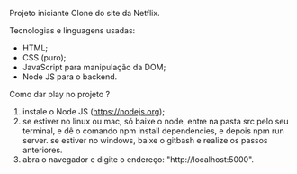 Projeto iniciante Clone do site da Netflix.

Tecnologias e linguagens usadas: 

- HTML;
- CSS (puro);
- JavaScript para manipulação da DOM;
- Node JS para o backend.

Como dar play no projeto ?

1. instale o Node JS (https://nodejs.org);
2. se estiver no linux ou mac, só baixe o node, entre na pasta src pelo seu terminal, e dê o comando npm install dependencies, e depois npm run server. se estiver no windows, baixe o gitbash e realize os passos anteriores.
3. abra o navegador e digite o endereço: "http://localhost:5000".
